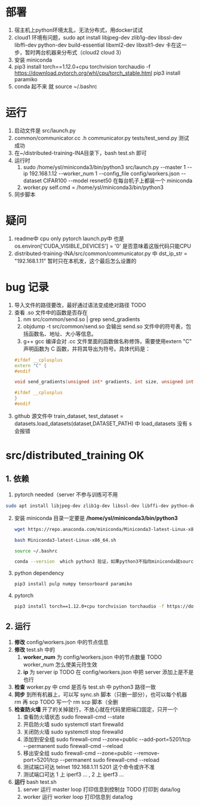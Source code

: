 <!--
 * @Author: pinkfloyd-eminem 13219058346@163.com
 * @Date: 2023-05-10 21:44:04
 * @LastEditors: pinkfloyd-eminem 13219058346@163.com
 * @LastEditTime: 2023-05-11 22:47:59
 * @FilePath: /ysl/distributed-training-INA/YSL.md
 * @Description: 这是默认设置,请设置`customMade`, 打开koroFileHeader查看配置 进行设置: https://github.com/OBKoro1/koro1FileHeader/wiki/%E9%85%8D%E7%BD%AE
-->
# 部署
1. 宿主机上python环境太乱，无法分布式，用docker试试
2. cloud1 环境有问题，sudo apt install libjpeg-dev zlib1g-dev libssl-dev libffi-dev python-dev build-essential libxml2-dev libxslt1-dev 卡在这一步，暂时两台机器来分布式（cloud2 cloud 3）
3. 安装 miniconda
4. pip3 install torch==1.12.0+cpu torchvision torchaudio -f https://download.pytorch.org/whl/cpu/torch_stable.html
    pip3 install paramiko
5. conda 起不来 就 source ~/.bashrc
# 运行
1. 启动文件是 src/launch.py
2. common/communicator.cc .h communicator.py  tests/test_send.py 测试成功
3. 在~/distributed-training-INA目录下，bash test.sh 即可
4. 运行时 
    1. sudo /home/ysl/miniconda3/bin/python3 src/launch.py --master 1 --ip 192.168.1.12 --worker_num 1 --config_file config/workers.json --dataset CIFAR100 --model resnet50
    在每台机子上都装一个 miniconda 
    2. worker.py self.cmd = /home/ysl/miniconda3/bin/python3
5. 同步脚本


# 疑问
1. readme中 cpu only pytorch launch.py中 也是os.environ['CUDA_VISIBLE_DEVICES'] = '0'
是否意味着这版代码只能CPU 
2. distributed-training-INA/src/common/communicator.py 中 dst_ip_str = "192.168.1.11" 暂时只在本机发，这个最后怎么设置的
# bug 记录
1. 导入文件的路径要改，最好通过语法变成绝对路径 TODO
2. 查看 .so 文件中的函数是否存在
    1. nm src/common/send.so | grep send_gradients
    2. objdump -t src/common/send.so 会输出 send.so 文件中的符号表，包括函数名、地址、大小等信息。
    3. g++ gcc 编译会对 .cc 文件里面的函数做名称修饰，需要使用extern "C" 声明函数为 C 函数，并将其导出为符号。具体代码是：
    ``` c++
    #ifdef __cplusplus
    extern "C" {
    #endif

    void send_gradients(unsigned int* gradients, int size, unsigned int dest, int tag, unsigned int src, int rank);

    #ifdef __cplusplus
    }
    #endif
    ```
3. github 源文件中 train_dataset, test_dataset = datasets.load_datasets(dataset,DATASET_PATH) 中 load_datasets 没有 s 会报错
# src/distributed_training OK
## 1. 依赖
1. pytorch needed（server 不参与训练可不用

  ```bash
  sudo apt install libjpeg-dev zlib1g-dev libssl-dev libffi-dev python-dev build-essential libxml2-dev libxslt1-dev
  ```
2. 安装 miniconda
    目录一定要是 **/home/ysl/miniconda3/bin/python3**
    ```bash
    wget https://repo.anaconda.com/miniconda/Miniconda3-latest-Linux-x86_64.sh

    bash Miniconda3-latest-Linux-x86_64.sh

    source ~/.bashrc

    conda --version  which python3 验证，如果python3不指向miniconda就source ~/.bashrc
    ```
3. python dependency  

    ```bash
    pip3 install pulp numpy tensorboard paramiko
    ```
4. pytorch 
    ```bash
    pip3 install torch==1.12.0+cpu torchvision torchaudio -f https://download.pytorch.org/whl/cpu/torch_stable.html
    ```
## 2. 运行
1. **修改** config/workers.json 中的节点信息
2. **修改** test.sh 中的 
    1. **worker_num** 为 config/workers.json 中的节点数量 
    TODO worker_num 怎么使美元符生效
    2. **ip** 为 server ip
    TODO 在 config/workers.json 中把 server 添加上是不是也行
3. **检查** worker.py 中 cmd 是否与 test.sh 中 python3 路径一致
4. **同步** 到所有机器上，可以写 sync.sh 脚本（只删一部分），也可以每个机器 rm 再 scp
    TODO 写一个 rm scp 脚本（全删
5. **检查防火墙** 开了的关掉就行，不放心就在代码里把端口固定，只开一个
    1. 查看防火墙状态 sudo firewall-cmd --state
    2. 开启防火墙 sudo systemctl start firewalld
    3. 关闭防火墙 sudo systemctl stop firewalld
    4. 添加到安全组 
        sudo firewall-cmd --zone=public --add-port=5201/tcp --permanent
        sudo firewall-cmd --reload
    5. 移出安全组
        sudo firewall-cmd --zone=public --remove-port=5201/tcp --permanent
        sudo firewall-cmd --reload
    6. 测试端口可达 telnet 192.168.1.11 5201  这个命令或许不准
    7. 测试端口可达 1 上 iperf3 ... , 2 上 iperf3 ...
6. **运行** bash test.sh
    1. server 运行 master loop 打印信息到控制台
    TODO 打印到 data/log
    2. worker 运行 worker loop 打印信息到 data/log





